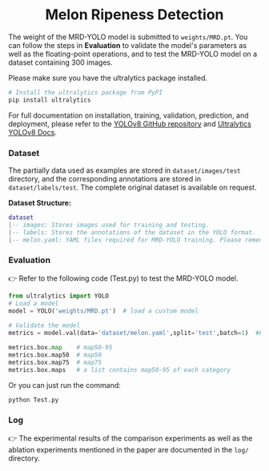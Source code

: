 # <div align="center">Melon Ripeness Detection</div>



The weight of the MRD-YOLO model is submitted to `weights/MRD.pt`.  You can follow the steps in **Evaluation** to validate the model's parameters as well as the floating-point operations, and to test the MRD-YOLO model on a dataset containing 300 images.



Please make sure you have the ultralytics package installed.

```py
# Install the ultralytics package from PyPI
pip install ultralytics
```

For full documentation on installation, training, validation, prediction, and deployment, please refer to the [YOLOv8 GitHub repository](https://github.com/ultralytics/ultralytics) and [Ultralytics YOLOv8 Docs](https://docs.ultralytics.com/).



### Dataset

The partially data used as examples are stored in  `dataset/images/test` directory,  and the corresponding annotations are stored in `dataset/labels/test`.  The complete original dataset is available on request.

**Dataset Structure:**

```lua
dataset
|-- images: Stores images used for training and testing.
|-- labels: Stores the annotations of the dataset in the YOLO format.
|-- melon.yaml: YAML files required for MRD-YOLO training. Please remember to replace the path with your own and note the space between the colon and the path.

```

### Evaluation

👉 Refer to the following code (Test.py) to test the MRD-YOLO model.

```python
from ultralytics import YOLO
# Load a model
model = YOLO('weights/MRD.pt')  # load a custom model
 
# Validate the model
metrics = model.val(data='dataset/melon.yaml',split='test',batch=1)  #Please remember to replace the path in melon.yaml with your own and note the space between the colon and the path.

metrics.box.map    # map50-95
metrics.box.map50  # map50
metrics.box.map75  # map75
metrics.box.maps   # a list contains map50-95 of each category

```

Or you can just run the command:

```python
python Test.py
```



### Log

👉 The experimental results of the comparison experiments as well as the ablation experiments mentioned in the paper are documented in the `log/` directory.
